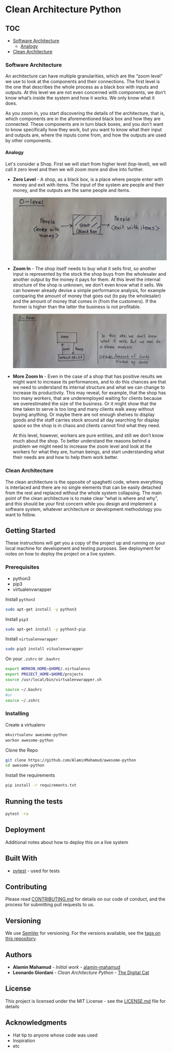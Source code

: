 # Clean Architecture Python

## TOC

- [Software Architecture](#software-architecture)
  - [Analogy](#analogy)
- [Clean Architecture](#clean-architecture)

### Software Architecture

An architecture can have multiple granularities, which are the “zoom level” we use to look at the components and their connections. The first level is the one that describes the whole process as a black box with inputs and outputs. At this level we are not even concerned with components, we don’t know what’s inside the system and how it works. We only know what it does.

As you zoom in, you start discovering the details of the architecture, that is, which components are in the aforementioned black box and how they are connected. These components are in turn black boxes, and you don’t want to know specifically how they work, but you want to know what their input and outputs are, where the inputs come from, and how the outputs are used by other components.

#### Analogy

Let's consider a Shop. First we will start from higher level (top-level), we will call it zero level and then we will zoom more and dive into further.

- **Zero Level** - A shop, as a black box, is a place where people enter with money and exit with items. The input of the system are people and their money, and the outputs are the same people and items.

  ![Zero Level](./images/zero-level.jpg)

- **Zoom In** - The shop itself needs to buy what it sells first, so another input is represented by the stock the shop buys from the wholesaler and another output by the money it pays for them. At this level the internal structure of the shop is unknown, we don’t even know what it sells. We can however already devise a simple performance analysis, for example comparing the amount of money that goes out (to pay the wholesaler) and the amount of money that comes in (from the customers). If the former is higher than the latter the business is not profitable.

  ![First Level](./images/first-level.jpg)

- **More Zoom In** - Even in the case of a shop that has positive results we might want to increase its performances, and to do this chances are that we need to understand its internal structure and what we can change to increase its productivity. This may reveal, for example, that the shop has too many workers, that are underemployed waiting for clients because we overestimated the size of the business. Or it might show that the time taken to serve is too long and many clients walk away without buying anything. Or maybe there are not enough shelves to display goods and the staff carries stock around all day searching for display space so the shop is in chaos and clients cannot find what they need.

  At this level, however, workers are pure entities, and still we don’t know much about the shop. To better understand the reasons behind a problem we might need to increase the zoom level and look at the workers for what they are, human beings, and start understanding what their needs are and how to help them work better.

### Clean Architecture

The clean architecture is the opposite of spaghetti code, where everything is interlaced and there are no single elements that can be easily detached from the rest and replaced without the whole system collapsing. The main point of the clean architecture is to make clear “what is where and why”, and this should be your first concern while you design and implement a software system, whatever architecture or development methodology you want to follow.

## Getting Started

These instructions will get you a copy of the project up and running on your local machine for development and testing purposes. See deployment for notes on how to deploy the project on a live system.

### Prerequisites

- python3
- pip3
- virtualenvwrapper

Install `python3`

```bash
sudo apt-get install -y python3
```

Install `pip3`

```bash
sudo apt-get install -y python3-pip
```

Install `virtualenvwrapper`

```bash
sudo pip3 install vitualenvwrapper
```

On your `.zshrc` or `.bashrc`

```bash
export WORKON_HOME=$HOME/.virtualenvs
export PROJECT_HOME=$HOME/projects
source /usr/local/bin/virtualenvwrapper.sh
```

```bash
source ~/.bashrc
#or
source ~/.zshrc
```

### Installing

Create a virtualenv

```bash
mkvirtualenv awesome-python
workon awesome-python
```

Clone the Repo

```bash
git clone https://github.com/AlaminMahamud/awesome-python
cd awesome-python
```

Install the requirements

```bash
pip install -r requirements.txt
```

## Running the tests

```bash
pytest -ra
```

## Deployment

Additional notes about how to deploy this on a live system

## Built With

- [pytest](https://docs.pytest.org/en/latest/index.html) - used for tests

## Contributing

Please read [CONTRIBUTING.md](./CONTRIBUTING.md) for details on our code of conduct, and the process for submitting pull requests to us.

## Versioning

We use [SemVer](http://semver.org/) for versioning. For the versions available, see the [tags on this repository](https://github.com/your/project/tags).

## Authors

- **Alamin Mahamud** - _Initial work_ - [alamin-mahamud](https://github.com/alamin-mahamud)
- **Leonardo Giordani** - _Clean Architecture Python_ - [The Digital Cat](http://thedigitalcatonline.com/)

## License

This project is licensed under the MIT License - see the [LICENSE.md](LICENSE.md) file for details

## Acknowledgments

- Hat tip to anyone whose code was used
- Inspiration
- etc
